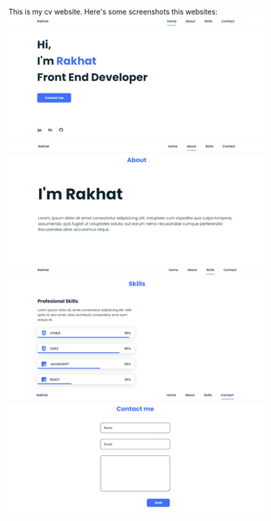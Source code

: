 This is my cv website. Here's some screenshots this websites:
<img src="public/img/Screenshot (261).png">
<img src="public/img/Screenshot (260).png">
<img src="public/img/Screenshot (262).png">
<img src="public/img/Screenshot (263).png">
